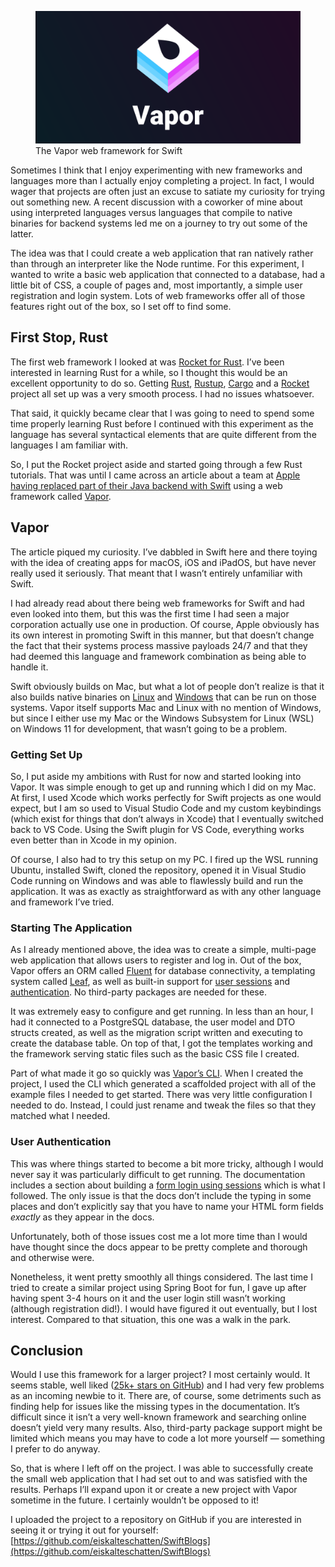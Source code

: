 <figure><img loading="lazy" decoding="async" src="vapor-swift.png" alt="The Vapor web framework for Swift"><figcaption>The Vapor web framework for Swift</figcaption></figure>

Sometimes I think that I enjoy experimenting with new frameworks and languages more than I actually enjoy completing a project. In fact, I would wager that projects are often just an excuse to satiate my curiosity for trying out something new. A recent discussion with a coworker of mine about using interpreted languages versus languages that compile to native binaries for backend systems led me on a journey to try out some of the latter.

The idea was that I could create a web application that ran natively rather than through an interpreter like the Node runtime. For this experiment, I wanted to write a basic web application that connected to a database, had a little bit of CSS, a couple of pages and, most importantly, a simple user registration and login system. Lots of web frameworks offer all of those features right out of the box, so I set off to find some.

First Stop, Rust
----------------

The first web framework I looked at was [Rocket for Rust](https://rocket.rs/). I’ve been interested in learning Rust for a while, so I thought this would be an excellent opportunity to do so. Getting [Rust](https://www.rust-lang.org/), [Rustup](https://rustup.rs/), [Cargo](https://doc.rust-lang.org/cargo/) and a [Rocket](https://rocket.rs/) project all set up was a very smooth process. I had no issues whatsoever.

That said, it quickly became clear that I was going to need to spend some time properly learning Rust before I continued with this experiment as the language has several syntactical elements that are quite different from the languages I am familiar with.

So, I put the Rocket project aside and started going through a few Rust tutorials. That was until I came across an article about a team at [Apple having replaced part of their Java backend with Swift](https://devclass.com/2025/06/04/apple-developers-reject-java-claim-big-savings-from-switch-to-swift/) using a web framework called [Vapor](https://vapor.codes/).

Vapor
-----

The article piqued my curiosity. I’ve dabbled in Swift here and there toying with the idea of creating apps for macOS, iOS and iPadOS, but have never really used it seriously. That meant that I wasn’t entirely unfamiliar with Swift.

I had already read about there being web frameworks for Swift and had even looked into them, but this was the first time I had seen a major corporation actually use one in production. Of course, Apple obviously has its own interest in promoting Swift in this manner, but that doesn’t change the fact that their systems process massive payloads 24/7 and that they had deemed this language and framework combination as being able to handle it.

Swift obviously builds on Mac, but what a lot of people don’t realize is that it also builds native binaries on [Linux](https://www.swift.org/install/linux/) and [Windows](https://www.swift.org/install/windows/) that can be run on those systems. Vapor itself supports Mac and Linux with no mention of Windows, but since I either use my Mac or the Windows Subsystem for Linux (WSL) on Windows 11 for development, that wasn’t going to be a problem.

### Getting Set Up

So, I put aside my ambitions with Rust for now and started looking into Vapor. It was simple enough to get up and running which I did on my Mac. At first, I used Xcode which works perfectly for Swift projects as one would expect, but I am so used to Visual Studio Code and my custom keybindings (which exist for things that don’t always in Xcode) that I eventually switched back to VS Code. Using the Swift plugin for VS Code, everything works even better than in Xcode in my opinion.

Of course, I also had to try this setup on my PC. I fired up the WSL running Ubuntu, installed Swift, cloned the repository, opened it in Visual Studio Code running on Windows and was able to flawlessly build and run the application. It was as exactly as straightforward as with any other language and framework I’ve tried.

### Starting The Application

As I already mentioned above, the idea was to create a simple, multi-page web application that allows users to register and log in. Out of the box, Vapor offers an ORM called [Fluent](https://docs.vapor.codes/fluent/overview/) for database connectivity, a templating system called [Leaf](https://docs.vapor.codes/leaf/getting-started/), as well as built-in support for [user sessions](https://docs.vapor.codes/advanced/sessions/) and [authentication](https://docs.vapor.codes/security/authentication/). No third-party packages are needed for these.

It was extremely easy to configure and get running. In less than an hour, I had it connected to a PostgreSQL database, the user model and DTO structs created, as well as the migration script written and executing to create the database table. On top of that, I got the templates working and the framework serving static files such as the basic CSS file I created.

Part of what made it go so quickly was [Vapor’s CLI](https://docs.vapor.codes/getting-started/hello-world/). When I created the project, I used the CLI which generated a scaffolded project with all of the example files I needed to get started. There was very little configuration I needed to do. Instead, I could just rename and tweak the files so that they matched what I needed.

### User Authentication

This was where things started to become a bit more tricky, although I would never say it was particularly difficult to get running. The documentation includes a section about building a [form login using sessions](https://docs.vapor.codes/security/authentication/#form-log-in) which is what I followed. The only issue is that the docs don’t include the typing in some places and don’t explicitly say that you have to name your HTML form fields *exactly* as they appear in the docs.

Unfortunately, both of those issues cost me a lot more time than I would have thought since the docs appear to be pretty complete and thorough and otherwise were.

Nonetheless, it went pretty smoothly all things considered. The last time I tried to create a similar project using Spring Boot for fun, I gave up after having spent 3-4 hours on it and the user login still wasn’t working (although registration did!). I would have figured it out eventually, but I lost interest. Compared to that situation, this one was a walk in the park.

Conclusion
----------

Would I use this framework for a larger project? I most certainly would. It seems stable, well liked ([25k+ stars on GitHub](https://github.com/vapor/vapor)) and I had very few problems as an incoming newbie to it. There are, of course, some detriments such as finding help for issues like the missing types in the documentation. It’s difficult since it isn’t a very well-known framework and searching online doesn’t yield very many results. Also, third-party package support might be limited which means you may have to code a lot more yourself — something I prefer to do anyway.

So, that is where I left off on the project. I was able to successfully create the small web application that I had set out to and was satisfied with the results. Perhaps I’ll expand upon it or create a new project with Vapor sometime in the future. I certainly wouldn’t be opposed to it!

I uploaded the project to a repository on GitHub if you are interested in seeing it or trying it out for yourself: [https://github.com/eiskalteschatten/SwiftBlogs](https://github.com/eiskalteschatten/SwiftBlogs)